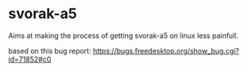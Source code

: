 # svorak-a5

Aims at making the process of getting svorak-a5 on linux less painfull.

based on this bug report:
  https://bugs.freedesktop.org/show_bug.cgi?id=71852#c0


